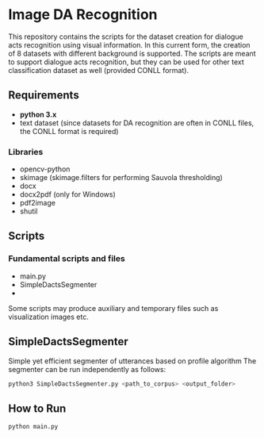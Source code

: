 # Image DA Recognition
This repository contains the scripts for the dataset creation for dialogue acts recognition using visual information. 
In this current form, the creation of 8 datasets with different background is supported.
The scripts are meant to support dialogue acts recognition, but they can be used for other text classification dataset as well (provided CONLL format).

## Requirements
- **python 3.x**
- text dataset (since datasets for DA recognition are often in CONLL files, the CONLL format is required)
### Libraries
- opencv-python
- skimage (skimage.filters for performing Sauvola thresholding)
- docx
- docx2pdf (only for Windows)
- pdf2image
- shutil


## Scripts

### Fundamental scripts and files
- main.py
- SimpleDactsSegmenter
- 

Some scripts may produce auxiliary and temporary files such as visualization images etc.

## SimpleDactsSegmenter
Simple yet efficient segmenter of utterances based on profile algorithm
The segmenter can be run independently as follows:
```python
python3 SimpleDactsSegmenter.py <path_to_corpus> <output_folder>
```


## How to Run
```python
python main.py
